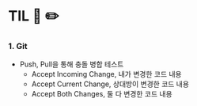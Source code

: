 # TIL 📖 ✏️


 ### 1. Git
 
  - Push, Pull을 통해 충돌 병합 테스트
    * Accept Incoming Change, 내가 변경한 코드 내용
    * Accept Current Change, 상대방이 변경한 코드 내용
    * Accept Both Changes, 둘 다 변경한 코드 내용


